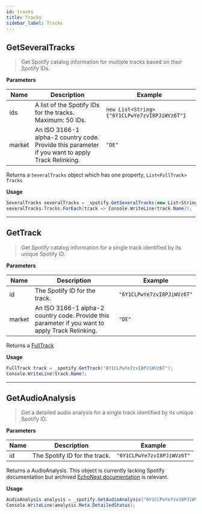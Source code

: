 ```yaml
---
id: tracks
title: Tracks
sidebar_label: Tracks
---
```


## GetSeveralTracks

> Get Spotify catalog information for multiple tracks based on their Spotify IDs.

**Parameters**

|Name|Description|Example|
|--------------|-------------------------|-------------------------|
|ids| A list of the Spotify IDs for the tracks. Maximum: 50 IDs. | `new List<String> {"6Y1CLPwYe7zvI8PJiWVz6T"}`
|market| An ISO 3166-1 alpha-2 country code. Provide this parameter if you want to apply Track Relinking. | `"DE"`

Returns a `SeveralTracks` object which has one property, `List<FullTrack> Tracks`

**Usage**
```csharp
SeveralTracks severalTracks = _spotify.GetSeveralTracks(new List<String> {"6Y1CLPwYe7zvI8PJiWVz6T"});
severalTracks.Tracks.ForEach(track => Console.WriteLine(track.Name));
```

---
## GetTrack

> Get Spotify catalog information for a single track identified by its unique Spotify ID.

**Parameters**

|Name|Description|Example|
|--------------|-------------------------|-------------------------|
|id| The Spotify ID for the track. | `"6Y1CLPwYe7zvI8PJiWVz6T"`
|market| An ISO 3166-1 alpha-2 country code. Provide this parameter if you want to apply Track Relinking. | `"DE"`

Returns a [FullTrack](https://developer.spotify.com/web-api/object-model/#track-object-full)

**Usage**
```csharp
FullTrack track = _spotify.GetTrack("6Y1CLPwYe7zvI8PJiWVz6T");
Console.WriteLine(track.Name);
```

---
## GetAudioAnalysis

> Get a detailed audio analysis for a single track identified by its unique Spotify ID.

**Parameters**

|Name|Description|Example|
|--------------|-------------------------|-------------------------|
|id| The Spotify ID for the track. | `"6Y1CLPwYe7zvI8PJiWVz6T"`

Returns a AudioAnalysis. This object is currently lacking Spotify documentation but archived [EchoNest documentation](https://web.archive.org/web/20160528174915/http://developer.echonest.com/docs/v4/_static/AnalyzeDocumentation.pdf) is relevant.

**Usage**
```csharp
AudioAnalysis analysis = _spotify.GetAudioAnalysis("6Y1CLPwYe7zvI8PJiWVz6T");
Console.WriteLine(analysis.Meta.DetailedStatus);
```
